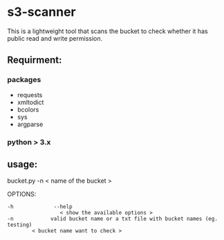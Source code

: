 # s3-scanner
This is a lightweight tool that scans the bucket to check whether it has public read and write permission.

## Requirment:

### packages 

- requests
- xmltodict
- bcolors
- sys
- argparse

### python > 3.x 

## usage: 

bucket.py  -n < name of the bucket >

OPTIONS: 

```
-h             --help    
             	 < show the available options >
-n            valid bucket name or a txt file with bucket names (eg. testing)
  		< bucket name want to check >
```
